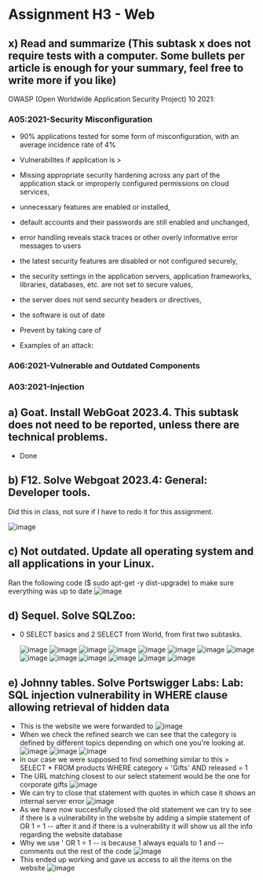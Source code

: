 # Assignment H3 - Web

## x) Read and summarize (This subtask x does not require tests with a computer. Some bullets per article is enough for your summary, feel free to write more if you like)
OWASP (Open Worldwide Application Security Project) 10 2021:
### A05:2021-Security Misconfiguration
- 90% applications tested for some form of misconfiguration, with an average incidence rate of 4%
- Vulnerabilites if application is >
- Missing appropriate security hardening across any part of the application stack or improperly configured permissions on cloud services,
- unnecessary features are enabled or installed,
- default accounts and their passwords are still enabled and unchanged,
- error handling reveals stack traces or other overly informative error messages to users
- the latest security features are disabled or not configured securely,
- the security settings in the application servers, application frameworks, libraries, databases, etc. are not set to secure values,
- the server does not send security headers or directives,
- the software is out of date <br  />
  
- Prevent by taking care of
- Examples of an attack:

### A06:2021-Vulnerable and Outdated Components
### A03:2021-Injection

## a) Goat. Install WebGoat 2023.4. This subtask does not need to be reported, unless there are technical problems.
- Done
  
## b) F12. Solve Webgoat 2023.4: General: Developer tools.
Did this in class, not sure if I have to redo it for this assignment.
  
![image](https://github.com/Karoqnq/bite_spring2024_is/assets/112175331/b7293e13-b0b4-4e81-8155-f25aee1176ae)

  
## c) Not outdated. Update all operating system and all applications in your Linux.
Ran the following code ($ sudo apt-get -y dist-upgrade) to make sure everything was up to date
![image](https://github.com/Karoqnq/bite_spring2024_is/assets/112175331/1668da20-5c4b-4d1b-9a59-27611130dac7)

## d) Sequel. Solve SQLZoo:
-  0 SELECT basics and 2 SELECT from World, from first two subtasks.
  
    ![image](https://github.com/Karoqnq/bite_spring2024_is/assets/112175331/c4c9a1cc-c86c-441e-8060-530ce14cef5f)
    ![image](https://github.com/Karoqnq/bite_spring2024_is/assets/112175331/9414bb55-7667-456f-80ff-00bb13fcb5bd)
    ![image](https://github.com/Karoqnq/bite_spring2024_is/assets/112175331/ab8dd78f-576b-42a9-8c50-7ee2aa58d68c)
    ![image](https://github.com/Karoqnq/bite_spring2024_is/assets/112175331/99b972c8-d6b0-4256-85f7-b2929436cd9e)
    ![image](https://github.com/Karoqnq/bite_spring2024_is/assets/112175331/81011b0f-252d-41f0-9af3-9235848ced3e)
    ![image](https://github.com/Karoqnq/bite_spring2024_is/assets/112175331/212a8190-43e3-48c9-a870-96da90e5121a)
    ![image](https://github.com/Karoqnq/bite_spring2024_is/assets/112175331/5abee2c9-472e-43f1-a964-02a17e462b01)
    ![image](https://github.com/Karoqnq/bite_spring2024_is/assets/112175331/477f53e1-bbb0-474e-a8f7-c8ba23818efb)
    ![image](https://github.com/Karoqnq/bite_spring2024_is/assets/112175331/db5cc09d-ba33-496c-85c2-c1b1a054c7da)
    ![image](https://github.com/Karoqnq/bite_spring2024_is/assets/112175331/a58b49f5-66e3-4f2f-b390-7bbba36b3893)
    ![image](https://github.com/Karoqnq/bite_spring2024_is/assets/112175331/cf3bb0c4-ef0f-410a-9a3c-ae6550515334)
    ![image](https://github.com/Karoqnq/bite_spring2024_is/assets/112175331/5665c9a8-03e5-4d90-a06b-d4d575d2a40a)
    ![image](https://github.com/Karoqnq/bite_spring2024_is/assets/112175331/d72cf6dc-bd8b-4349-ba82-4ab63b81388c)
    ![image](https://github.com/Karoqnq/bite_spring2024_is/assets/112175331/e9babd43-3dda-4bc1-8f16-fcaa2a54d14f)
    
## e) Johnny tables. Solve Portswigger Labs: Lab: SQL injection vulnerability in WHERE clause allowing retrieval of hidden data
- This is the website we were forwarded to
![image](https://github.com/Karoqnq/bite_spring2024_is/assets/112175331/c135d8e6-8bde-4cff-a8a8-1b87859fcb71)
- When we check the refined search we can see that the category is defined by different topics depending on which one you're looking at. 
![image](https://github.com/Karoqnq/bite_spring2024_is/assets/112175331/41eb7d54-072b-43c3-987c-a4e09494f3a4)
![image](https://github.com/Karoqnq/bite_spring2024_is/assets/112175331/eaab5d80-9029-404b-afb5-10d287897950)
![image](https://github.com/Karoqnq/bite_spring2024_is/assets/112175331/0b2ce47c-3cdd-4960-b1cf-7a6afe0e3c3b)
- In our case we were supposed to find something similar to this > SELECT * FROM products WHERE category = 'Gifts' AND released = 1
- The URL matching closest to our select statement would be the one for corporate gifts
![image](https://github.com/Karoqnq/bite_spring2024_is/assets/112175331/067984b7-5979-4082-a33e-ef9c7ac081d6)
- We can try to close that statement with quotes in which case it shows an internal server error
![image](https://github.com/Karoqnq/bite_spring2024_is/assets/112175331/836fc43b-ddd9-41cd-a266-7e5fa2b8ac71)
- As we have now succesfully closed the old statement we can try to see if there is a vulnerability in the website by adding a simple statement of OR 1 = 1 -- after it and if there is a vulnerability it will show us all the info regarding the website database
- Why we use ' OR 1 = 1 -- is because 1 always equals to 1 and -- comments out the rest of the code
![image](https://github.com/Karoqnq/bite_spring2024_is/assets/112175331/d19bfe53-b02e-4b05-94d9-cb3658cf8096)
- This ended up working and gave us access to all the items on the website
![image](https://github.com/Karoqnq/bite_spring2024_is/assets/112175331/708a2321-5a0e-438b-8f83-9be382472363)









